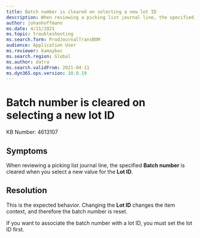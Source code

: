 ```yaml
---
title: Batch number is cleared on selecting a new lot ID
description: When reviewing a picking list journal line, the specified batch number is cleared when you select a new value for the lot ID.
author: johanhoffmann
ms.date: 4/11/2021
ms.topic: troubleshooting
ms.search.form: ProdJournalTransBOM
audience: Application User
ms.reviewer: kamaybac
ms.search.region: Global
ms.author: datra
ms.search.validFrom: 2021-04-11
ms.dyn365.ops.version: 10.0.19
---
```


# Batch number is cleared on selecting a new lot ID

KB Number: 4613107

## Symptoms

When reviewing a picking list journal line, the specified **Batch number** is cleared when you select a new value for the **Lot ID**.

## Resolution

This is the expected behavior.  Changing the **Lot ID** changes the item context, and therefore the batch number is reset.

If you want to associate the batch number with a lot ID, you must set the lot ID first.
